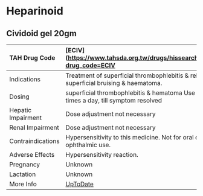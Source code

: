 # Heparinoid

## Cividoid gel 20gm

| TAH Drug Code      | [ECIV](https://www.tahsda.org.tw/drugs/hissearch.php?drug_code=ECIV                     |
|:-------------------|:----------------------------------------------------------------------------------------|
| Indications        | Treatment of superficial thrombophlebitis & relief of superficial bruising & haematoma. |
| Dosing             | superficial thrombophlebitis & hematoma Use 2-3 times a day, till symptom resolved      |
| Hepatic Impairment | Dose adjustment not necessary                                                           |
| Renal Impairment   | Dose adjustment not necessary                                                           |
| Contraindications  | Hypersensitivity to this medicine. Not for oral or ophthalmic use.                      |
| Adverse Effects    | Hypersensitivity reaction.                                                              |
| Pregnancy          | Unknown                                                                                 |
| Lactation          | Unknown                                                                                 |
| More Info          | [UpToDate](https://www.uptodate.com/contents/heparinoid-drug-information)               |

